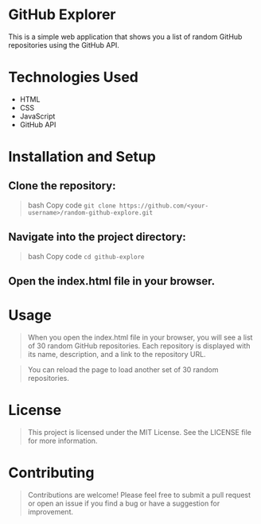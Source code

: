# GitHub Explorer
This is a simple web application that shows you a list of random GitHub repositories using the GitHub API.

# Technologies Used
+ HTML
+ CSS
+ JavaScript
+ GitHub API

# Installation and Setup
## Clone the repository:
> bash
> Copy code
` git clone https://github.com/<your-username>/random-github-explore.git `
## Navigate into the project directory:
> bash
> Copy code
` cd github-explore `
## Open the index.html file in your browser.

# Usage
> When you open the index.html file in your browser, you will see a list of 30 random GitHub repositories. Each repository is displayed with its name, description, and a link to the repository URL.

> You can reload the page to load another set of 30 random repositories.

# License
> This project is licensed under the MIT License. See the LICENSE file for more information.

# Contributing
> Contributions are welcome! Please feel free to submit a pull request or open an issue if you find a bug or have a suggestion for improvement.
